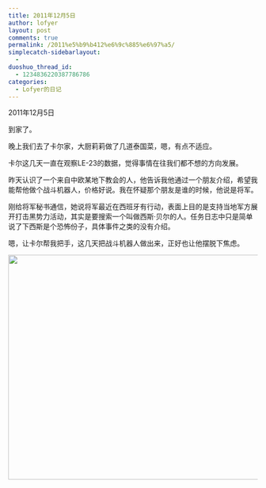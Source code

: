 ```yaml
---
title: 2011年12月5日
author: lofyer
layout: post
comments: true
permalink: /2011%e5%b9%b412%e6%9c%885%e6%97%a5/
simplecatch-sidebarlayout:
  - 
duoshuo_thread_id:
  - 1234836220387786786
categories:
  - Lofyer的日记
---
```

2011年12月5日

到家了。

晚上我们去了卡尔家，大厨莉莉做了几道泰国菜，嗯，有点不适应。

卡尔这几天一直在观察LE-23的数据，觉得事情在往我们都不想的方向发展。

昨天认识了一个来自中欧某地下教会的人，他告诉我他通过一个朋友介绍，希望我能帮他做个战斗机器人，价格好说。我在怀疑那个朋友是谁的时候，他说是将军。

刚给将军秘书通信，她说将军最近在西班牙有行动，表面上目的是支持当地军方展开打击黑势力活动，其实是要搜索一个叫做西斯·贝尔的人。任务日志中只是简单说了下西斯是个恐怖份子，具体事件之类的没有介绍。

嗯，让卡尔帮我把手，这几天把战斗机器人做出来，正好也让他摆脱下焦虑。

[<img class="alignnone size-full wp-image-622" title="619" src="http://lofyer.org/wp-content/uploads/2011/12/619.jpg" alt="" width="634" height="454" />][1]

 [1]: http://lofyer.org/wp-content/uploads/2011/12/619.jpg